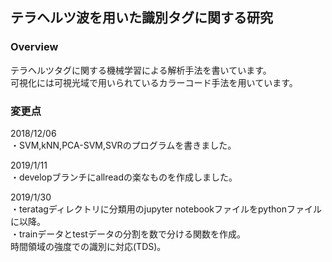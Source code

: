 ## テラヘルツ波を用いた識別タグに関する研究

### Overview

テラヘルツタグに関する機械学習による解析手法を書いています。  
可視化には可視光域で用いられているカラーコード手法を用いています。  

### 変更点
2018/12/06  
・SVM,kNN,PCA-SVM,SVRのプログラムを書きました。  

2019/1/11  
・developブランチにallreadの楽なものを作成しました。  

2019/1/30  
・teratagディレクトリに分類用のjupyter notebookファイルをpythonファイルに以降。  
・trainデータとtestデータの分割を数で分ける関数を作成。  
時間領域の強度での識別に対応(TDS)。  

